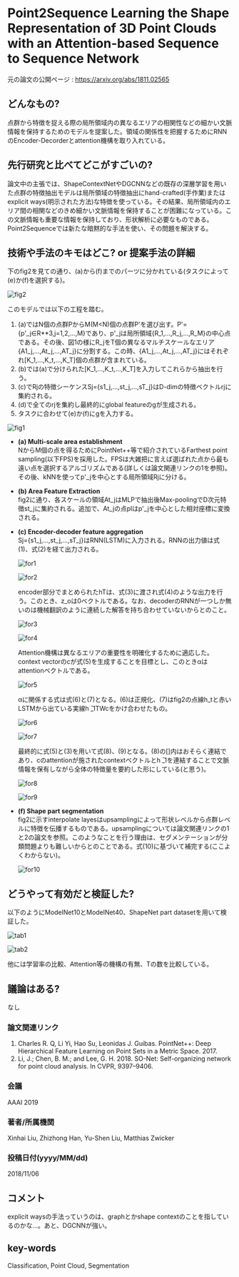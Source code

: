 # Point2Sequence Learning the Shape Representation of 3D Point Clouds with an Attention-based Sequence to Sequence Network

元の論文の公開ページ : https://arxiv.org/abs/1811.02565

## どんなもの?
点群から特徴を捉える際の局所領域内の異なるエリアの相関性などの細かい文脈情報を保持するためのモデルを提案した。領域の関係性を把握するためにRNNのEncoder-Decorderとattention機構を取り入れている。

## 先行研究と比べてどこがすごいの?
論文中の主張では、ShapeContextNetやDGCNNなどの既存の深層学習を用いた点群の特徴抽出モデルは局所領域の特徴抽出にhand-crafted(手作業)またはexplicit ways(明示された方法)な特徴を使っている。その結果、局所領域内のエリア間の相関などのきめ細かい文脈情報を保持することが困難になっている。この文脈情報も重要な情報を保持しており、形状解析に必要なものである。Point2Sequenceでは新たな暗黙的な手法を使い、その問題を解決する。

## 技術や手法のキモはどこ? or 提案手法の詳細
下のfig2を見ての通り、(a)から(f)までのパーツに分かれている(タスクによって(e)か(f)を選択する)。

![fig2](img/PLtSRo3PCwaAbStSN/fig2.png)

このモデルでは以下の工程を踏む。
1. (a)ではN個の点群PからM(M<N)個の点群P'を選び出す。P'={p'_j∈R**3,j=1,2,...,M}であり、p'_jは局所領域{R_1,...,R_j,...,R_M}の中心点である。その後、図1の様にR_jをT個の異なるマルチスケールなエリア{A1_j,...,At_j,...,AT_j}に分割する。この時、{A1_j,...,At_j,...,AT_j}にはそれぞれ\[K_1,...,K_t,...,K_T\]個の点群が含まれている。
2. (b)では(a)で分けられた\[K_1,...,K_t,...,K_T\]を入力してこれらから抽出を行う。
3. (c)でRjの特徴シーケンスSj={s1_j,...,st_j,...,sT_j}はD-dimの特徴ベクトルrjに集約される。
4. (d)で全てのrjを集約し最終的にglobal featureのgが生成される。
5. タスクに合わせて(e)か(f)にgを入力する。

![fig1](img/PLtSRo3PCwaAbStSN/fig1.png)

- **(a) Multi-scale area establishment**  
  NからM個の点を得るためにPointNet++等で紹介されているFarthest point sampling(以下FPS)を採用した。FPSは大雑把に言えば選ばれた点から最も遠い点を選択するアルゴリズムである(詳しくは論文関連リンクの1を参照)。その後、kNNを使ってp'_jを中心とする局所領域Rjに分ける。

- **(b) Area Feature Extraction**  
  fig2に通り、各スケールの領域At_jはMLPで抽出後Max-poolingでD次元特徴st_jに集約される。追加で、At_jの点plはp'_jを中心とした相対座標に変換される。

- **(c) Encoder-decoder feature aggregation**  
  Sj={s1_j,...,st_j,...,sT_j}はRNN(LSTM)に入力される。RNNの出力値は式(1)、式(2)を経て出力される。

  ![for1](img/PLtSRo3PCwaAbStSN/for1.png)

  ![for2](img/PLtSRo3PCwaAbStSN/for2.png)

  encoder部分でまとめられたhTは、式(3)に渡され式(4)のような出力を行う。このとき、z_oは0ベクトルである。なお、decoderのRNNが一つしか無いのは機械翻訳のように連続した解答を持ち合わせていないからとのこと。

  ![for3](img/PLtSRo3PCwaAbStSN/for3.png)

  ![for4](img/PLtSRo3PCwaAbStSN/for4.png)

  Attention機構は異なるエリアの重要性を明確化するために適応した。context vectorのcが式(5)を生成することを目標とし、このときαはattentionベクトルである。

  ![for5](img/PLtSRo3PCwaAbStSN/for5.png)

  αに関係する式は式(6)と(7)となる。(6)は正規化、(7)はfig2の点線h_tと赤いLSTMから出ている実線h ̄_1TWcをかけ合わせたもの。

  ![for6](img/PLtSRo3PCwaAbStSN/for6.png)

  ![for7](img/PLtSRo3PCwaAbStSN/for7.png)

  最終的に式(5)と(3)を用いて式(8)、(9)となる。(8)の[]内はおそらく連結であり、cのattentionが施されたcontextベクトルとh ̄_1を連結することで文脈情報を保有しながら全体の特徴量を要約した形にしている(と思う)。

  ![for8](img/PLtSRo3PCwaAbStSN/for8.png)

  ![for9](img/PLtSRo3PCwaAbStSN/for9.png)

- **(f) Shape part segmentation**  
  fig2に示すinterpolate layesはupsamplingによって形状レベルから点群レベルに特徴を伝播するものである。upsamplingについては論文関連リンクの1と2の論文を参照。このようなことを行う理由は、セグメンテーションが分類問題よりも難しいからとのことである。式(10)に基づいて補完する(ここよくわからない)。

  ![for10](img/PLtSRo3PCwaAbStSN/for10.png)

## どうやって有効だと検証した?
以下のようにModelNet10とModelNet40、ShapeNet part datasetを用いて検証した。

![tab1](img/PLtSRo3PCwaAbStSN/tab1.png)

![tab2](img/PLtSRo3PCwaAbStSN/tab2.png)

他には学習率の比較、Attention等の機構の有無、Tの数を比較している。

## 議論はある?
なし

### 論文関連リンク
1. Charles R. Q, Li Yi, Hao Su, Leonidas J. Guibas. PointNet++: Deep Hierarchical Feature Learning on Point Sets in a Metric Space. 2017.
2. Li, J.; Chen, B. M.; and Lee, G. H. 2018. SO-Net: Self-organizing network for point cloud analysis. In CVPR, 9397–9406. 

### 会議
AAAI 2019

### 著者/所属機関
Xinhai Liu, Zhizhong Han, Yu-Shen Liu, Matthias Zwicker

### 投稿日付(yyyy/MM/dd)
2018/11/06

## コメント
explicit waysの手法っていうのは、graphとかshape contextのことを指しているのかな...。あと、DGCNNが強い。

## key-words
Classification, Point Cloud, Segmentation